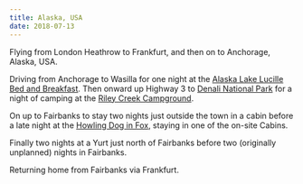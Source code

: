 ```yaml
---
title: Alaska, USA
date: 2018-07-13
---
```


Flying from London Heathrow to Frankfurt, and then on to Anchorage, Alaska, USA.

Driving from Anchorage to Wasilla for one night at the [Alaska Lake Lucille Bed and Breakfast](https://goo.gl/maps/XfDK7BuMEem). Then onward up Highway 3 to [Denali National Park](https://goo.gl/maps/wmu8zoe9G8u) for a night of camping at the [Riley Creek Campground](https://goo.gl/maps/TzauN9YtY7A2).

On up to Fairbanks to stay two nights just outside the town in a cabin before a late night at the [Howling Dog in Fox](https://goo.gl/maps/AWYvVqS6h6z), staying in one of the on-site Cabins.

Finally two nights at a Yurt just north of Fairbanks before two (originally unplanned) nights in Fairbanks.

Returning home from Fairbanks via Frankfurt.